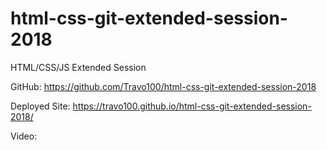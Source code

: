 # html-css-git-extended-session-2018

HTML/CSS/JS Extended Session

GitHub: https://github.com/Travo100/html-css-git-extended-session-2018

Deployed Site: https://travo100.github.io/html-css-git-extended-session-2018/

Video: <Processing>
